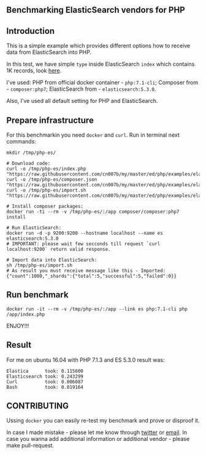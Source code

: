 Benchmarking ElasticSearch vendors for PHP
-

## Introduction

This is a simple example which provides different options
how to receive data from ElasticSearch into PHP.

In this test, we have simple `type` inside ElasticSearch `index` which contains 1K records,
look [here](https://github.com/cn007b/my/blob/master/ed/php/examples/elasticsearch/comparison/import.sh).

I've used:
PHP from official docker container - `php:7.1-cli`;
Composer from - `composer:php7`;
ElasticSearch from - `elasticsearch:5.3.0`.

Also, I've used all default setting for PHP and ElasticSearch.

## Prepare infrastructure

For this benchmarkin you need `docker` and `curl`.
Run in terminal next commands:

````
mkdir /tmp/php-es/
````

````
# Download code:
curl -o /tmp/php-es/index.php "https://raw.githubusercontent.com/cn007b/my/master/ed/php/examples/elasticsearch/comparison/index.php"
curl -o /tmp/php-es/composer.json "https://raw.githubusercontent.com/cn007b/my/master/ed/php/examples/elasticsearch/comparison/composer.json"
curl -o /tmp/php-es/import.sh "https://raw.githubusercontent.com/cn007b/my/master/ed/php/examples/elasticsearch/comparison/import.sh"
````

````
# Install composer packages:
docker run -ti --rm -v /tmp/php-es/:/app composer/composer:php7 install
````

````
# Run ElasticSearch:
docker run -d -p 9200:9200 --hostname localhost --name es elasticsearch:5.3.0
# IMPORTANT: please wait few secconds till request `curl localhost:9200` return valid response.

# Import data into ElasticSearch:
sh /tmp/php-es/import.sh
# As result you must receive message like this - Imported:  {"count":1000,"_shards":{"total":5,"successful":5,"failed":0}}
````

## Run benchmark

````
docker run -it --rm -v /tmp/php-es/:/app --link es php:7.1-cli php /app/index.php
````

ENJOY!!!

## Result

For me on ubuntu 16.04 with PHP 7.1.3 and ES 5.3.0 result was:

````
Elastica      took: 0.115600
Elasticsearch took: 0.243299
Curl          took: 0.006087
Bash          took: 0.019164
````

## CONTRIBUTING

Ussing `docker` you can easily re-test my benchmark and prove or disproof it.

In case I made mistake - please let me know through [twitter](https://twitter.com/cn0047) or [email](mailto:cn007b@gmail.com).
In case you wanna add additional information or additional vendor - please make pull-request.
